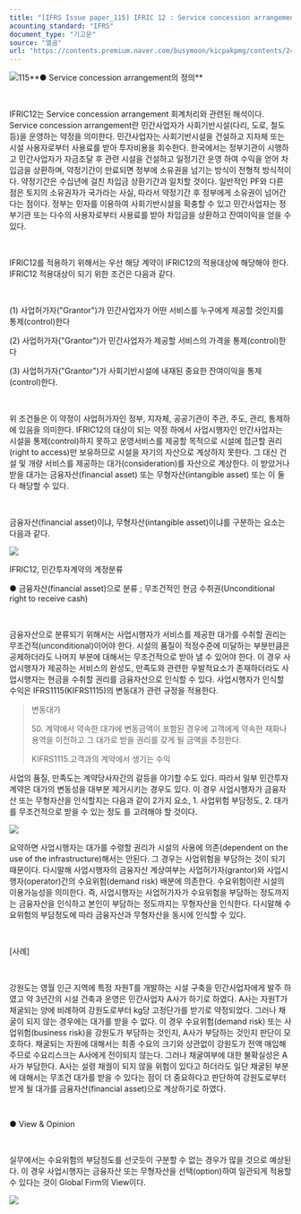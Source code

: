 ```yaml
---
title: "[IFRS Issue paper_115] IFRIC 12 : Service concession arrangement(민간투자사업)"
acounting_standard: "IFRS"
document_type: "기고문"
source: "엘곰"
url: "https://contents.premium.naver.com/busymoon/kicpakpmg/contents/240516162354788dm"
---
```

![](https://n2.news.naver.com/l.gif?type=content)115**● Service concession arrangement의 정의**

​

IFRIC12는 Service concession arrangement 회계처리와 관련된 해석이다. Service concession arrangement란 민간사업자가 사회기반시설(다리, 도로, 철도 등)을 운영하는 약정을 의미한다. 민간사업자는 사회기반시설을 건설하고 지자체 또는 시설 사용자로부터 사용료를 받아 투자비용을 회수한다. 한국에서는 정부기관이 시행하고 민간사업자가 자금조달 후 관련 시설을 건설하고 일정기간 운영 하여 수익을 얻어 차입금을 상환하며, 약정기간이 만료되면 정부에 소유권을 넘기는 방식이 전형적 방식적이다. 약정기간은 수십년에 걸친 차입금 상환기간과 일치할 것이다. 일반적인 PF와 다른 점은 토지의 소유권자가 국가라는 사실, 따라서 약정기간 후 정부에게 소유권이 넘어간다는 점이다. 정부는 민자를 이용하여 사회기반시설을 확충할 수 있고 민간사업자는 정부기관 또는 다수의 사용자로부터 사용료를 받아 차입금을 상환하고 잔여이익을 얻을 수 있다.

​

IFRIC12를 적용하기 위해서는 우선 해당 계약이 IFRIC12의 적용대상에 해당해야 한다. IFRIC12 적용대상이 되기 위한 조건은 다음과 같다.

​

(1) 사업허가자("Grantor")가 민간사업자가 어떤 서비스를 누구에게 제공할 것인지를 통제(control)한다

(2) 사업허가자("Grantor")가 민간사업자가 제공할 서비스의 가격을 통제(control)한다

(3) 사업허가자("Grantor")가 사회기반시설에 내재된 중요한 잔여이익을 통제(control)한다.

​

위 조건들은 이 약정이 사업허가자인 정부, 지자체, 공공기관이 주관, 주도, 관리, 통제하에 있음을 의미한다. IFRIC12의 대상이 되는 약정 하에서 사업시행자인 만간사업자는 시설을 통제(control)하지 못하고 운영서비스를 제공할 목적으로 시설에 접근할 권리(right to access)만 보유하므로 시설을 자기의 자산으로 계상하지 못한다. 그 대신 건설 및 개량 서비스를 제공하는 대가(consideration)를 자산으로 계상한다. 이 받았거나 받을 대가는 금융자산(financial asset) 또는 무형자산(intangible asset) 또는 이 둘 다 해당할 수 있다.

​

금융자산(financial asset)이냐, 무형자산(intangible asset)이냐를 구분하는 요소는 다음과 같다.

![](https://scs-phinf.pstatic.net/MjAyNDA1MjFfNSAg/MDAxNzE2MjY1MzE5Nzgw.vA6ix7W9LdB_m2vcMly82ThRsYvfjFYeLKJwT2Uj0tMg.fc1waqbVqJB0kRZ2ZeTuznKNxEhG6qSZMBKyDDTyNPsg.PNG/image.png?type=w800)

IFRIC12, 민간투자계약의 계정분류

● 금융자산(financial asset)으로 분류 ; 무조건적인 현금 수취권(Unconditional right to receive cash)

​

금융자산으로 분류되기 위해서는 사업시행자가 서비스를 제공한 대가를 수취할 권리는 무조건적(unconditional)이어야 한다. 시설의 품질이 적정수준에 미달하는 부분만큼은 공제하더라도 나머지 부분에 대해서는 무조건적으로 받아 낼 수 있어야 한다. 이 경우 사업시행자가 제공하는 서비스의 완성도, 만족도와 관련한 우발적요소가 존재하더라도 사업시행자는 현금을 수취할 권리를 금융자산으로 인식할 수 있다. 사업시행자가 인식할 수익은 IFRS1115(KIFRS1115)의 변동대가 관련 규정을 적용한다.

> 변동대가
> 
> 50\. 계약에서 약속한 대가에 변동금액이 포함된 경우에 고객에게 약속한 재화나 용역을 이전하고 그 대가로 받을 권리를 갖게 될 금액을 추정한다.
> 
> KIFRS1115.고객과의 계약에서 생기는 수익

사업의 품질, 만족도는 계약당사자간의 갈등을 야기할 수도 있다. 따라서 일부 민간투자계약은 대가의 변동성을 대부분 제거시키는 경우도 있다. 이 경우 사업시행자가 금융자산 또는 무형자산을 인식할지는 다음과 같이 2가지 요소, 1. 사업위험 부담정도, 2. 대가를 무조건적으로 받을 수 있는 정도 를 고려해야 할 것이다.

![](https://scs-phinf.pstatic.net/MjAyNDA1MjFfMTgz/MDAxNzE2MjY2Nzg4OTg4.aivXv1Db1-iGPmHuvAmPEsH29JoYB7ub6f4MY5IwFgAg.ldcJrfDsAGW9RL2na1cRjuUboJIMkhX2qTiKQwQyjL8g.PNG/image.png?type=w800)

요약하면 사업시행자는 대가를 수령할 권리가 시설의 사용에 의존(dependent on the use of the infrastructure)해서는 안된다. 그 경우는 사업위험을 부담하는 것이 되기 때문이다. 다시말해 사업시행자의 금융자산 계상여부는 사업허가자(grantor)와 사업시행자(operator)간의 수요위험(demand risk) 배분에 의존한다. 수요위험이란 시설의 이용가능성을 의미한다. 즉, 사업시행자는 사업허가자가 수요위험을 부담하는 정도까지는 금융자산을 인식하고 본인이 부담하는 정도까지는 무형자산을 인식한다. 다시말해 수요위험의 부담정도에 따라 금융자산과 무형자산을 동시에 인식할 수 있다.

​

\[사례\]

​

강원도는 영월 인근 지역에 특정 자원T를 개발하는 시설 구축을 민간사업자에게 발주 하였고 약 3년간의 시설 건축과 운영은 민간사업자 A사가 하기로 하였다. A사는 자원T가 채굴되는 양에 비례하여 강원도로부터 kg당 고정단가를 받기로 약정되었다. 그러나 채굴이 되지 않는 경우에는 대가를 받을 수 없다. 이 경우 수요위험(demand risk) 또는 사업위험(business risk)을 강원도가 부담하는 것인지, A사가 부담하는 것인지 판단이 모호하다. 채굴되는 자원에 대해서는 최종 수요의 크기와 상관없이 강원도가 전액 매입해 주므로 수요리스크는 A사에게 전이되지 않는다. 그러나 채굴여부에 대한 불확실성은 A사가 부담한다. A사는 설령 채궐이 되지 않을 위험이 있다고 하더라도 일단 채굴된 부분에 대해서는 무조건 대가를 받을 수 있다는 점이 더 중요하다고 판단하여 강원도로부터 받게 될 대가를 금융자산(financial asset)으로 계상하기로 하였다.

​

● View & Opinion

​

실무에서는 수요위험의 부담정도를 선긋듯이 구분할 수 없는 경우가 많을 것으로 예상된다. 이 경우 사업시행자는 금융자산 또는 무형자산을 선택(option)하여 일관되게 적용할 수 있다는 것이 Global Firm의 View이다.

[![](https://dthumb-phinf.pstatic.net/dthumb?src=%22https://storep-phinf.pstatic.net/cafe_004/original_28.png?type=p100_100%22&service=scs&type=w800)](https://contents.premium.naver.com/busymoon/kicpakpmg/contents/#)

​